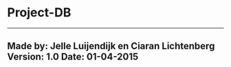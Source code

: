 # Project-DB

-----------------------------------------------
Made by: Jelle Luijendijk en Ciaran Lichtenberg
Version: 1.0
Date: 01-04-2015
-----------------------------------------------